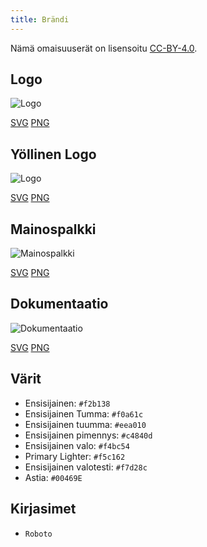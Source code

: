```yaml
---
title: Brändi
---
```


Nämä omaisuuserät on lisensoitu [CC-BY-4.0](https://github.com/LinwoodCloud/Butterfly/blob/develop/BRANDING_LICENSE).

## Logo

![Logo](/img/logo.svg)

[SVG](/img/logo.svg) [PNG](/img/logo.png)

## Yöllinen Logo

![Logo](/img/nightly.svg)

[SVG](/img/nightly.svg) [PNG](/img/nightly.png)

## Mainospalkki

![Mainospalkki](/img/banner.svg)

[SVG](/img/banner.svg) [PNG](/img/banner.png)

## Dokumentaatio

![Dokumentaatio](/img/docs.svg)

[SVG](/img/docs.svg) [PNG](/img/docs.png)

## Värit

* Ensisijainen: `#f2b138`
* Ensisijainen Tumma: `#f0a61c`
* Ensisijainen tuumma: `#eea010`
* Ensisijainen pimennys: `#c4840d`
* Ensisijainen valo: `#f4bc54`
* Primary Lighter: `#f5c162`
* Ensisijainen valotesti: `#f7d28c`
* Astia: `#00469E`

## Kirjasimet

* `Roboto`
